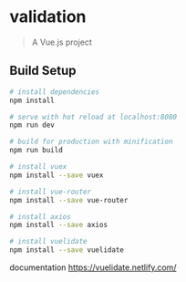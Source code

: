 # validation

> A Vue.js project

## Build Setup

``` bash
# install dependencies
npm install

# serve with hot reload at localhost:8080
npm run dev

# build for production with minification
npm run build

# install vuex
npm install --save vuex

# install vue-router
npm install --save vue-router

# install axios
npm install --save axios

# install vuelidate
npm install --save vuelidate
```

documentation  https://vuelidate.netlify.com/

